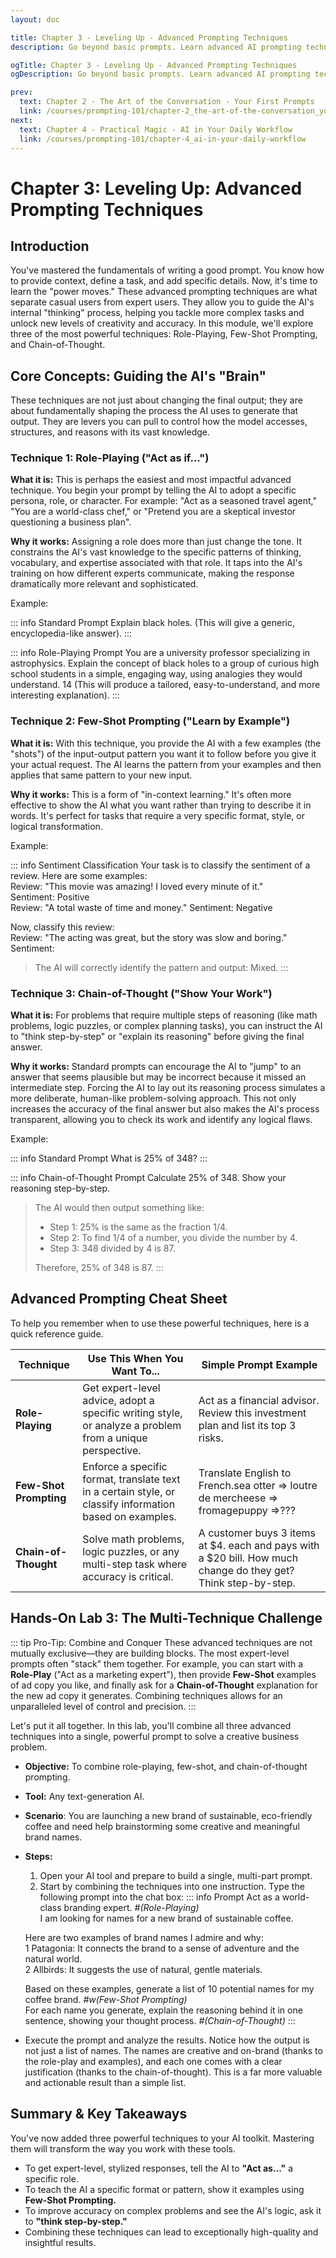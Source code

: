 ```yaml
---
layout: doc

title: Chapter 3 - Leveling Up - Advanced Prompting Techniques
description: Go beyond basic prompts. Learn advanced AI prompting techniques like Role-Playing, Few-Shot, and Chain-of-Thought to solve complex problems and get more accurate, creative results.

ogTitle: Chapter 3 - Leveling Up - Advanced Prompting Techniques
ogDescription: Go beyond basic prompts. Learn advanced AI prompting techniques like Role-Playing, Few-Shot, and Chain-of-Thought to solve complex problems and get more accurate, creative results.

prev:
  text: Chapter 2 - The Art of the Conversation - Your First Prompts
  link: /courses/prompting-101/chapter-2_the-art-of-the-conversation_your-first-prompts
next:
  text: Chapter 4 - Practical Magic - AI in Your Daily Workflow
  link: /courses/prompting-101/chapter-4_ai-in-your-daily-workflow
---
```

# Chapter 3: Leveling Up: Advanced Prompting Techniques

## Introduction

You've mastered the fundamentals of writing a good prompt. You know how to provide context, define a task, and add specific details. Now, it's time to learn the "power moves." These advanced prompting techniques are what separate casual users from expert users. They allow you to guide the AI's internal "thinking" process, helping you tackle more complex tasks and unlock new levels of creativity and accuracy. In this module, we'll explore three of the most powerful techniques: Role-Playing, Few-Shot Prompting, and Chain-of-Thought.

## Core Concepts: Guiding the AI's "Brain"

These techniques are not just about changing the final output; they are about fundamentally shaping the process the AI uses to generate that output. They are levers you can pull to control how the model accesses, structures, and reasons with its vast knowledge.

### Technique 1: Role-Playing ("Act as if...")

**What it is:** This is perhaps the easiest and most impactful advanced technique. You begin your prompt by telling the AI to adopt a specific persona, role, or character. For example: "Act as a seasoned travel agent," "You are a world-class chef," or "Pretend you are a skeptical investor questioning a business plan".

**Why it works:** Assigning a role does more than just change the tone. It constrains the AI's vast knowledge to the specific patterns of thinking, vocabulary, and expertise associated with that role. It taps into the AI's training on how different experts communicate, making the response dramatically more relevant and sophisticated.

Example:

::: info Standard Prompt
Explain black holes. (This will give a generic, encyclopedia-like answer).
:::

::: info Role-Playing Prompt
You are a university professor specializing in astrophysics. Explain the concept of black holes to a group of curious high school students in a simple, engaging way, using analogies they would understand. 14 (This will produce a tailored, easy-to-understand, and more interesting explanation).
:::

### Technique 2: Few-Shot Prompting ("Learn by Example")

**What it is:** With this technique, you provide the AI with a few examples (the "shots") of the input-output pattern you want it to follow before you give it your actual request. The AI learns the pattern from your examples and then applies that same pattern to your new input.

**Why it works:** This is a form of "in-context learning." It's often more effective to show the AI what you want rather than trying to describe it in words. It's perfect for tasks that require a very specific format, style, or logical transformation.

Example:

::: info Sentiment Classification
Your task is to classify the sentiment of a review. Here are some examples:
<br/>Review: "This movie was amazing! I loved every minute of it."
<br/>Sentiment: Positive
<br/>Review: "A total waste of time and money."
Sentiment: Negative

Now, classify this review:
<br/>Review: "The acting was great, but the story was slow and boring."
<br/>Sentiment:

>The AI will correctly identify the pattern and output: Mixed.
:::

### Technique 3: Chain-of-Thought ("Show Your Work")

**What it is:** For problems that require multiple steps of reasoning (like math problems, logic puzzles, or complex planning tasks), you can instruct the AI to "think step-by-step" or "explain its reasoning" before giving the final answer.

**Why it works:** Standard prompts can encourage the AI to "jump" to an answer that seems plausible but may be incorrect because it missed an intermediate step. Forcing the AI to lay out its reasoning process simulates a more deliberate, human-like problem-solving approach. This not only increases the accuracy of the final answer but also makes the AI's process transparent, allowing you to check its work and identify any logical flaws.

Example:

::: info Standard Prompt
What is 25% of 348?
:::

::: info Chain-of-Thought Prompt
Calculate 25% of 348. Show your reasoning step-by-step.

> The AI would then output something like:
> 
> - Step 1: 25% is the same as the fraction 1/4.
> - Step 2: To find 1/4 of a number, you divide the number by 4.
> - Step 3: 348 divided by 4 is 87.
>
> Therefore, 25% of 348 is 87.
:::

## Advanced Prompting Cheat Sheet

To help you remember when to use these powerful techniques, here is a quick reference guide.

| Technique          | Use This When You Want To...                                                                             | Simple Prompt Example                                                                                            |
| ------------------ | -------------------------------------------------------------------------------------------------------- | ---------------------------------------------------------------------------------------------------------------- |
| **Role-Playing**       | Get expert-level advice, adopt a specific writing style, or analyze a problem from a unique perspective. | Act as a financial advisor. Review this investment plan and list its top 3 risks.                                |
| **Few-Shot Prompting** | Enforce a specific format, translate text in a certain style, or classify information based on examples. | Translate English to French.sea otter => loutre de mercheese => fromagepuppy =>???                               |
| **Chain-of-Thought**   | Solve math problems, logic puzzles, or any multi-step task where accuracy is critical.                   | A customer buys 3 items at $4. each and pays with a $20 bill. How much change do they get? Think step-by-step. |

## Hands-On Lab 3: The Multi-Technique Challenge

::: tip Pro-Tip: Combine and Conquer
These advanced techniques are not mutually exclusive—they are building blocks. The most expert-level prompts often "stack" them together. For example, you can start with a **Role-Play** ("Act as a marketing expert"), then provide **Few-Shot** examples of ad copy you like, and finally ask for a **Chain-of-Thought** explanation for the new ad copy it generates. Combining techniques allows for an unparalleled level of control and precision.
:::

Let's put it all together. In this lab, you'll combine all three advanced techniques into a single, powerful prompt to solve a creative business problem.

- **Objective:** To combine role-playing, few-shot, and chain-of-thought prompting.
- **Tool:** Any text-generation AI.
- **Scenario**: You are launching a new brand of sustainable, eco-friendly coffee and need help brainstorming some creative and meaningful brand names.
- **Steps:**
  1. Open your AI tool and prepare to build a single, multi-part prompt.
  2. Start by combining the techniques into one instruction. Type the following prompt into the chat box:
    ::: info Prompt
    Act as a world-class branding expert. *#(Role-Playing)*
    <br/>I am looking for names for a new brand of sustainable coffee. 
    
    Here are two examples of brand names I admire and why:
    <br/>1 Patagonia: It connects the brand to a sense of adventure and the natural world.
    <br/>2 Allbirds: It suggests the use of natural, gentle materials.
    
    Based on these examples, generate a list of 10 potential names for my coffee brand. *#w(Few-Shot Prompting)*
    <br/>For each name you generate, explain the reasoning behind it in one sentence, showing your thought process. *#(Chain-of-Thought)*
    :::
- Execute the prompt and analyze the results. Notice how the output is not just a list of names. The names are creative and on-brand (thanks to the role-play and examples), and each one comes with a clear justification (thanks to the chain-of-thought). This is a far more valuable and actionable result than a simple list.

## Summary & Key Takeaways

You've now added three powerful techniques to your AI toolkit. Mastering them will transform the way you work with these tools.

- To get expert-level, stylized responses, tell the AI to **"Act as..."** a specific role.
- To teach the AI a specific format or pattern, show it examples using **Few-Shot Prompting.**
- To improve accuracy on complex problems and see the AI's logic, ask it to **"think step-by-step."**
- Combining these techniques can lead to exceptionally high-quality and insightful results.
